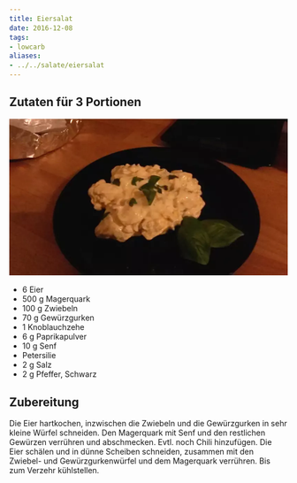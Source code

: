 ```yaml
---
title: Eiersalat
date: 2016-12-08
tags:
- lowcarb
aliases:
- ../../salate/eiersalat
---
```


## Zutaten für 3 Portionen
![](/img/eiersalat.webp)

- 6     Eier
- 500 g Magerquark
- 100 g Zwiebeln
- 70 g  Gewürzgurken
- 1     Knoblauchzehe
- 6 g   Paprikapulver
- 10 g  Senf
- Petersilie
- 2 g   Salz
- 2 g   Pfeffer, Schwarz

## Zubereitung
Die Eier hartkochen, inzwischen die Zwiebeln und die Gewürzgurken in sehr kleine Würfel schneiden. Den Magerquark mit Senf und den restlichen Gewürzen verrühren und abschmecken. Evtl. noch Chili hinzufügen.
Die Eier schälen und in dünne Scheiben schneiden, zusammen mit den Zwiebel- und Gewürzgurkenwürfel und dem Magerquark verrühren.
Bis zum Verzehr kühlstellen.
